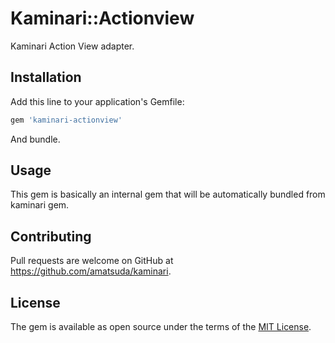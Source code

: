 # Kaminari::Actionview

Kaminari Action View adapter.


## Installation

Add this line to your application's Gemfile:

```ruby
gem 'kaminari-actionview'
```

And bundle.


## Usage

This gem is basically an internal gem that will be automatically bundled from kaminari gem.


## Contributing

Pull requests are welcome on GitHub at https://github.com/amatsuda/kaminari.


## License

The gem is available as open source under the terms of the [MIT License](http://opensource.org/licenses/MIT).
